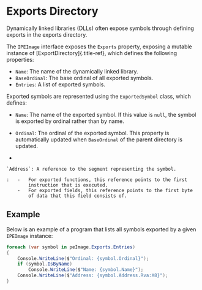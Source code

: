 # Exports Directory

Dynamically linked libraries (DLLs) often expose symbols through
defining exports in the exports directory.

The `IPEImage` interface exposes the `Exports` property, exposing a
mutable instance of [ExportDirectory]{.title-ref}, which defines the
following properties:

-   `Name`: The name of the dynamically linked library.
-   `BaseOrdinal`: The base ordinal of all exported symbols.
-   `Entries`: A list of exported symbols.

Exported symbols are represented using the `ExportedSymbol` class, which
defines:

-   `Name`: The name of the exported symbol. If this value is `null`,
    the symbol is exported by ordinal rather than by name.

-   `Ordinal`: The ordinal of the exported symbol. This property is
    automatically updated when `BaseOrdinal` of the parent directory is
    updated.

-   

    `Address`: A reference to the segment representing the symbol.

    :   -   For exported functions, this reference points to the first
            instruction that is executed.
        -   For exported fields, this reference points to the first byte
            of data that this field consists of.

## Example

Below is an example of a program that lists all symbols exported by a
given `IPEImage` instance:

``` csharp
foreach (var symbol in peImage.Exports.Entries)
{
    Console.WriteLine($"Ordinal: {symbol.Ordinal}");
    if (symbol.IsByName) 
        Console.WriteLine($"Name: {symbol.Name}");
    Console.WriteLine($"Address: {symbol.Address.Rva:X8}");
}
```
